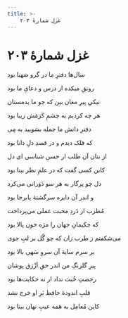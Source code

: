 ```yaml
---
title: >-
    غزل شمارهٔ ۲۰۳
---
```

# غزل شمارهٔ ۲۰۳

<div class="b" id="bn1"><div class="m1"><p>سال‌ها دفترِ ما در گرو صَهبا بود</p></div>
<div class="m2"><p>رونقِ میکده از درس و دعایِ ما بود</p></div></div>
<div class="b" id="bn2"><div class="m1"><p>نیکیِ پیرِ مغان بین که چو ما بدمستان</p></div>
<div class="m2"><p>هر چه کردیم به چشمِ کَرَمَش زیبا بود</p></div></div>
<div class="b" id="bn3"><div class="m1"><p>دفترِ دانش ما جمله بشویید به مِی</p></div>
<div class="m2"><p>که فلک دیدم و در قصدِ دلِ دانا بود</p></div></div>
<div class="b" id="bn4"><div class="m1"><p>از بتان آن طلب ار حسن شناسی ای دل</p></div>
<div class="m2"><p>کاین کسی گفت که در علمِ نظر بینا بود</p></div></div>
<div class="b" id="bn5"><div class="m1"><p>دل چو پرگار به هر سو دَوَرانی می‌کرد</p></div>
<div class="m2"><p>و اندر آن دایره سرگشتهٔ پابرجا بود</p></div></div>
<div class="b" id="bn6"><div class="m1"><p>مُطرب از دَردِ محبت عملی می‌پرداخت</p></div>
<div class="m2"><p>که حکیمانِ جهان را مژه خون پالا بود</p></div></div>
<div class="b" id="bn7"><div class="m1"><p>می‌شکفتم ز طرب زان که چو گُل بر لبِ جوی</p></div>
<div class="m2"><p>بر سرم سایهٔ آن سروِ سَهی بالا بود</p></div></div>
<div class="b" id="bn8"><div class="m1"><p>پیرِ گلرنگِ من اندر حقِ اَزْرَق پوشان</p></div>
<div class="m2"><p>رخصتِ خُبث نداد ار نه حکایت‌ها بود</p></div></div>
<div class="b" id="bn9"><div class="m1"><p>قلبِ اندودهٔ حافظ بَرِ او خرج نشد</p></div>
<div class="m2"><p>کاین مُعامِل به همه عیبِ نهان بینا بود</p></div></div>